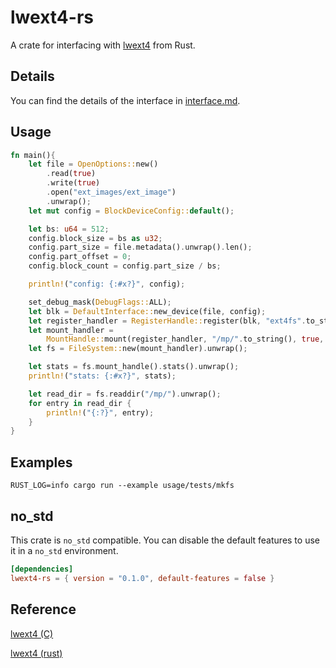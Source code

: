 # lwext4-rs

A crate for interfacing with [lwext4](https://github.com/gkostka/lwext4) from Rust.

## Details
You can find the details of the interface in [interface.md](interface.md).

## Usage

```rust
fn main(){
    let file = OpenOptions::new()
        .read(true)
        .write(true)
        .open("ext_images/ext_image")
        .unwrap();
    let mut config = BlockDeviceConfig::default();

    let bs: u64 = 512;
    config.block_size = bs as u32;
    config.part_size = file.metadata().unwrap().len();
    config.part_offset = 0;
    config.block_count = config.part_size / bs;

    println!("config: {:#x?}", config);

    set_debug_mask(DebugFlags::ALL);
    let blk = DefaultInterface::new_device(file, config);
    let register_handler = RegisterHandle::register(blk, "ext4fs".to_string()).unwrap();
    let mount_handler =
        MountHandle::mount(register_handler, "/mp/".to_string(), true, false).unwrap();
    let fs = FileSystem::new(mount_handler).unwrap();

    let stats = fs.mount_handle().stats().unwrap();
    println!("stats: {:#x?}", stats);

    let read_dir = fs.readdir("/mp/").unwrap();
    for entry in read_dir {
        println!("{:?}", entry);
    }
}
```

## Examples
```
RUST_LOG=info cargo run --example usage/tests/mkfs
```

## no_std
This crate is `no_std` compatible. You can disable the default features to use it in a `no_std` environment.

```toml
[dependencies]
lwext4-rs = { version = "0.1.0", default-features = false }
```

## Reference

[lwext4 (C)](https://github.com/gkostka/lwext4)

[lwext4 (rust)](https://github.com/djdisodo/lwext4)